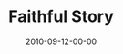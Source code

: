 ---
layout: message
category: message
series: "The Faithful"
title: "Faithful Story"
date: 2010-09-12-00-00
message_id: 637
audio: "http://s3.amazonaws.com/crossroadsaudiomessages/thefaithful05.mp3"
audio-duration: "37:48"
program: "http://s3.amazonaws.com/crossroads-media/media/legacy/documents/09_11-12_10Program.pdf"
description: "Brian talks about what it looks like to be faithful in your profession."
video: "https://s3.amazonaws.com/crossroadsvideomessages/thefaithful05.mp4"
video-duration: "37:52"
video-image: "http://s3.amazonaws.com/crossroads-media/images/legacy/content/TheFaithful05_still.jpg"
flag: "N"
---